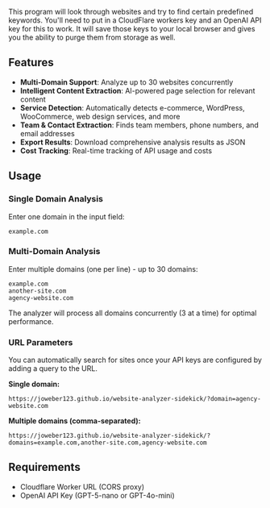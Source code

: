 This program will look through websites and try to find certain predefined keywords. You'll need to put in a CloudFlare workers key and an OpenAI API key for this to work. It will save those keys to your local browser and gives you the ability to purge them from storage as well.

## Features

- **Multi-Domain Support**: Analyze up to 30 websites concurrently
- **Intelligent Content Extraction**: AI-powered page selection for relevant content
- **Service Detection**: Automatically detects e-commerce, WordPress, WooCommerce, web design services, and more
- **Team & Contact Extraction**: Finds team members, phone numbers, and email addresses
- **Export Results**: Download comprehensive analysis results as JSON
- **Cost Tracking**: Real-time tracking of API usage and costs

## Usage

### Single Domain Analysis
Enter one domain in the input field:
```
example.com
```

### Multi-Domain Analysis
Enter multiple domains (one per line) - up to 30 domains:
```
example.com
another-site.com
agency-website.com
```

The analyzer will process all domains concurrently (3 at a time) for optimal performance.

### URL Parameters

You can automatically search for sites once your API keys are configured by adding a query to the URL.

**Single domain:**
```
https://joweber123.github.io/website-analyzer-sidekick/?domain=agency-website.com
```

**Multiple domains (comma-separated):**
```
https://joweber123.github.io/website-analyzer-sidekick/?domains=example.com,another-site.com,agency-website.com
```

## Requirements

- Cloudflare Worker URL (CORS proxy)
- OpenAI API Key (GPT-5-nano or GPT-4o-mini)
